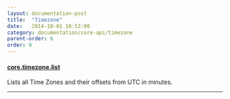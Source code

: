 ```yaml
---
layout: documentation-post
title:  "Timezone"
date:   2014-10-01 10:52:00
category: documentation/core-api/timezone
parent-order: 6
order: 0
---
```


#### [core.timezone.list]({{site.absoluteurl}}documentation/core-api/timezone/core.timezone.list)

Lists all Time Zones and their offsets from UTC in minutes.

***